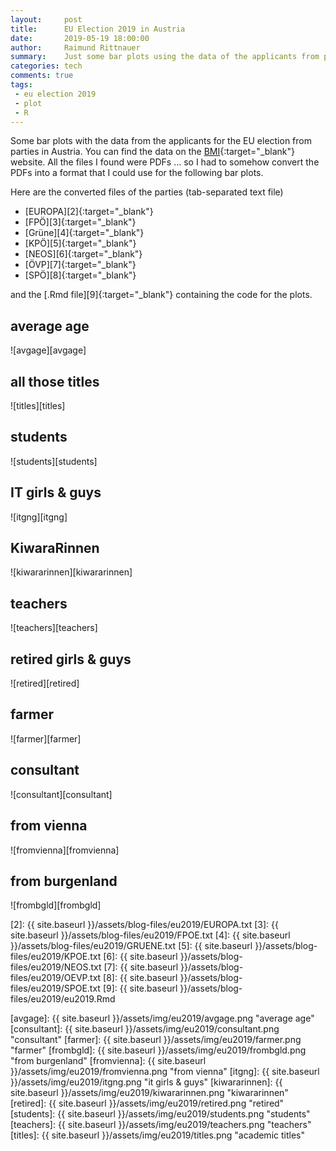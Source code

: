 ```yaml
---
layout:     post
title:      EU Election 2019 in Austria
date:       2019-05-19 18:00:00
author:     Raimund Rittnauer
summary:    Just some bar plots using the data of the applicants from parties in Austria
categories: tech
comments: true
tags:
 - eu election 2019
 - plot
 - R
---
```


Some bar plots with the data from the applicants for the EU election from parties in Austria. You can find the data on the [BMI][1]{:target="_blank"} website.
All the files I found were PDFs ... so I had to somehow convert the PDFs into a format that I could use for the following bar plots.

Here are the converted files of the parties (tab-separated text file)

* [EUROPA][2]{:target="_blank"}
* [FPÖ][3]{:target="_blank"}
* [Grüne][4]{:target="_blank"}
* [KPÖ][5]{:target="_blank"}
* [NEOS][6]{:target="_blank"}
* [ÖVP][7]{:target="_blank"}
* [SPÖ][8]{:target="_blank"}

and the [.Rmd file][9]{:target="_blank"} containing the code for the plots.

## average age

![avgage][avgage]

## all those titles

![titles][titles]

## students

![students][students]

## IT girls & guys

![itgng][itgng]

## KiwaraRinnen

![kiwararinnen][kiwararinnen]

## teachers

![teachers][teachers]

## retired girls & guys

![retired][retired]

## farmer

![farmer][farmer]

## consultant

![consultant][consultant]

## from vienna

![fromvienna][fromvienna]

## from burgenland

![frombgld][frombgld]

[1]: https://www.bmi.gv.at/412/Europawahlen/Europawahl_2019/start.aspx#pk_04
[2]: {{ site.baseurl }}/assets/blog-files/eu2019/EUROPA.txt
[3]: {{ site.baseurl }}/assets/blog-files/eu2019/FPOE.txt
[4]: {{ site.baseurl }}/assets/blog-files/eu2019/GRUENE.txt
[5]: {{ site.baseurl }}/assets/blog-files/eu2019/KPOE.txt
[6]: {{ site.baseurl }}/assets/blog-files/eu2019/NEOS.txt
[7]: {{ site.baseurl }}/assets/blog-files/eu2019/OEVP.txt
[8]: {{ site.baseurl }}/assets/blog-files/eu2019/SPOE.txt
[9]: {{ site.baseurl }}/assets/blog-files/eu2019/eu2019.Rmd

[avgage]: {{ site.baseurl }}/assets/img/eu2019/avgage.png "average age"
[consultant]: {{ site.baseurl }}/assets/img/eu2019/consultant.png "consultant"
[farmer]: {{ site.baseurl }}/assets/img/eu2019/farmer.png "farmer"
[frombgld]: {{ site.baseurl }}/assets/img/eu2019/frombgld.png "from burgenland"
[fromvienna]: {{ site.baseurl }}/assets/img/eu2019/fromvienna.png "from vienna"
[itgng]: {{ site.baseurl }}/assets/img/eu2019/itgng.png "it girls & guys"
[kiwararinnen]: {{ site.baseurl }}/assets/img/eu2019/kiwararinnen.png "kiwararinnen"
[retired]: {{ site.baseurl }}/assets/img/eu2019/retired.png "retired"
[students]: {{ site.baseurl }}/assets/img/eu2019/students.png "students"
[teachers]: {{ site.baseurl }}/assets/img/eu2019/teachers.png "teachers"
[titles]: {{ site.baseurl }}/assets/img/eu2019/titles.png "academic titles"